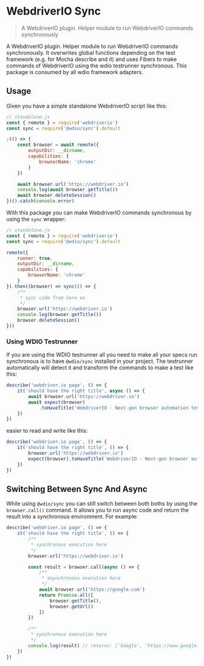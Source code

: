WebdriverIO Sync
================

> A WebdriverIO plugin. Helper module to run WebdriverIO commands synchronously

A WebdriverIO plugin. Helper module to run WebdriverIO commands synchronously. It overwrites global functions depending on the test framework (e.g. for Mocha describe and it) and uses Fibers to make commands of WebdriverIO using the wdio testrunner synchronous. This package is consumed by all wdio framework adapters.

## Usage

Given you have a simple standalone WebdriverIO script like this:

```js
// standalone.js
const { remote } = require('webdriverio')
const sync = require('@wdio/sync').default

;(() => {
    const browser = await remote({
        outputDir: __dirname,
        capabilities: {
            browserName: 'chrome'
        }
    })

    await browser.url('https://webdriver.io')
    console.log(await browser.getTitle())
    await browser.deleteSession()
})().catch(console.error)
```

With this package you can make WebdriverIO commands synchronous by using the `sync` wrapper:

```js
// standalone.js
const { remote } = require('webdriverio')
const sync = require('@wdio/sync').default

remote({
    runner: true,
    outputDir: __dirname,
    capabilities: {
        browserName: 'chrome'
    }
}).then((browser) => sync(() => {
    /**
     * sync code from here on
     */
    browser.url('https://webdriver.io')
    console.log(browser.getTitle())
    browser.deleteSession()
}))
```

### Using WDIO Testrunner

If you are using the WDIO testrunner all you need to make all your specs run synchronous is to have `@wdio/sync` installed in your project. The testrunner automatically will detect it and transform the commands to make a test like this:

```js
describe('webdriver.io page', () => {
    it('should have the right title', async () => {
        await browser.url('https://webdriver.io')
        await expect(browser)
            .toHaveTitle('WebdriverIO · Next-gen browser automation test framework for Node.js')
    })
})
```

easier to read and write like this:

```js
describe('webdriver.io page', () => {
    it('should have the right title', () => {
        browser.url('https://webdriver.io')
        expect(browser).toHaveTitle('WebdriverIO · Next-gen browser automation test framework for Node.js')
    })
})
```

## Switching Between Sync And Async

While using `@wdio/sync` you can still switch between both boths by using the `browser.call()` command. It allows you to run async code and return the result into a synchronous environment. For example:

```js
describe('webdriver.io page', () => {
    it('should have the right title', () => {
        /**
         * synchronous execution here
         */
        browser.url('https://webdriver.io')

        const result = browser.call(async () => {
            /**
             * asynchronous execution here
             */
            await browser.url('https://google.com')
            return Promise.all([
                browser.getTitle(),
                browser.getUrl()
            ])
        })

        /**
         * synchronous execution here
         */
        console.log(result) // returns: ['Google', 'https://www.google.com/']
    })
})
```
